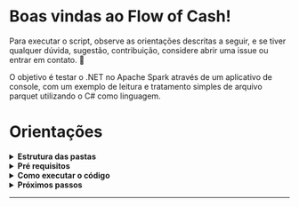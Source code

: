 # **Boas vindas ao Flow of Cash!**

Para executar o script, observe as orientações descritas a seguir, e se tiver qualquer dúvida, sugestão, contribuição, considere abrir uma issue ou entrar em contato. 🚀

O objetivo é testar o .NET no Apache Spark através de um aplicativo de console, com um exemplo de leitura e tratamento simples de arquivo parquet utilizando o C# como linguagem.


# Orientações


<details>
  <summary><strong>Estrutura das pastas</strong></summary><br />

  O diretório [**Code**](Code) tem um arquivo com o exemplo das dependências necessárias (arquivo FlowOfCash.csproj) e código do tratamento do arquivo parquet (arquivo Program.cs) que será utilizado como explicado na seção **_Como executar o código_**

  E o diretório [**sample-generator**](sample-generator) tem o código python utilizado para criação dos arquivos parquet usados como exemplo, bem como a amostra em si.

  Por ser uma solução de big data, sinta-se á vontade para gerar novos arquivos à partir dele para explorar o Spark agregado ao .NET.

---

  <br/>
</details>



<details>
  <summary><strong>Pré requisitos</strong></summary><br />

  O ambiente para execução do código requer as seguintes ferramentas:

  * **.Net**

  * **Java**

  * **Apache Spark**

  * **Microsoft.Spark.Worker**

  [Essa documentação](https://learn.microsoft.com/pt-br/previous-versions/dotnet/spark/tutorials/get-started?tabs=linux&WT.mc_id=dotnet-35129-website) orienta como instalá-las no Windows, Mac e Linux e foi também a base para esse projeto. 
  
  Para o Linux e Mac, os seguintes passos [desse site](https://www.vultr.com/docs/install-apache-spark-on-ubuntu-20-04/?utm_source=performance-max-latam&utm_medium=paidmedia&obility_id=17096555207&utm_adgroup=&utm_campaign=&utm_term=&utm_content=&gclid=CjwKCAjwxaanBhBQEiwA84TVXJ_-wFrxQKfGLVBbsUzhulDxIuDdXzyuF6gKLw5UVoPJeG94eaU0wRoCcuMQAvD_BwE) podem ser úteis.

  Um ponto de atenção é que no momento de criação desse repositório a versão mais recente do Spark compatível com o .NET era a **3.2.1** (que foi a usada aqui). 

  Também foram utilizadas a **versão 6.0 do .NET** e **2.1.1 do .NET on Spark**.

  No repositório oficial do .NET no Spark ([link aqui](https://github.com/dotnet/spark/tree/main/docs/release-notes)) é possível verificar a compatibilidade para efetuar corretamente as instalações dos componentes necessários.

---

  <br/>
</details>


<details>
  <summary><strong>Como executar o código</strong></summary><br />

  Com as instalações feitas e o clone desse repositório, siga os seguintes passos:
  
  1º Navegue via seu terminal até a pasta clonada e abra o diretório **dotnet-on-spark**. Dentro do diretório execute o seguinte comando:

  ```csharpe
  dotnet new console -o FlowOfCash
  ```

  Caso tenha sucesso, deve ser criado o diretório **FlowOfCash**.

  2º Da pasta [**Code**](Code) copie o arquivo **_Program.cs_** e substitua o criado no diretório **FlowOfCash**.

  3º Dentro do diretório **FlowOfCash**. execute os seguintes comandos em ordem:

  ```csharpe
  dotnet add package Microsoft.Spark
  dotnet build
  ```

  Se executado com êxito, o diretório **bin** deve ser criado.

  4º Navegue até o arquivo de execução criado através do seguinte comando:

  ```bash
  cd bin/Debug/net6.0 
  ```

  Sendo net6.0 a versão utilizada nesse projeto. Caso tenha uma versão diferente em sua máquina substitua o comando por ela.

  5º Dentro da pasta, execute o seguinte comando no terminal:

  ```spark
  spark-submit \
  --class org.apache.spark.deploy.dotnet.DotnetRunner \
  --master local \
  microsoft-spark-3-2_2.12-2.1.1.jar \
  dotnet FlowOfCash.dll <caminho-do-clone-do-repositorio/dotnet-on-spark/sample-generator/data/cash_flow.parquet

  ```

  Sendo **_microsoft-spark-3-2_2.12-2.1.1.jar_** a versão compatível do Spark com Microsoft.Spark.Worker utilizada. 
  
  Considere alterar essa parte do comando caso necessário bem como o caminho do clone do repositório para informar o arquivo parquet corretamente.

  Caso executado com êxito deve ser possível visualizar os seguintes resultados:

  * O conteúdo do arquivo parquet;
  * O tratamento feito à partir dos dados do arquivo;
  * O último valor da coluna de caixa acumulado (**accumulated_cash**).

</details>


<details>
  <summary><strong>Próximos passos</strong></summary><br />

  Por se tratar de um primeiro contato com o .NET on spark e tendo objetivo de registrar os estudos a respeito dele, alguns pontos fundamentais serão revisitados nesse código:

  * **Definição de padrão de projeto** para desaclopar o código executor da leitura e transformação dos arquivos;

  * **Testes unitários** para garantir o design e confiabilidade do código construído;

  * **Utilização de outras APIs do Spark no contexto do .NET**, para revisitar a linguagem e explorar soluções de machine learning, integração com spark sql, etc...

  Caso tenha interesse, considere clonar e ajudar a construirmos juntos esses conhecimentos.

</details>

---
